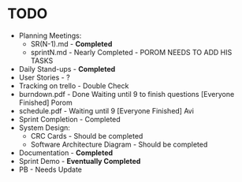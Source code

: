 # TODO
* Planning Meetings:
  * SR(N-1).md - **Completed**
  * sprintN.md - Nearly Completed - POROM NEEDS TO ADD HIS TASKS
* Daily Stand-ups - **Completed**
* User Stories - ?
* Tracking on trello - Double Check 
* burndown.pdf - Done Waiting until 9 to finish questions [Everyone Finished] Porom
* schedule.pdf - Waiting until 9 [Everyone Finished] Avi
* Sprint Completion - Completed
* System Design:
  * CRC Cards - Should be completed
  * Software Architecture Diagram - Should be completed
* Documentation - **Completed**
* Sprint Demo - **Eventually Completed**
* PB - Needs Update
